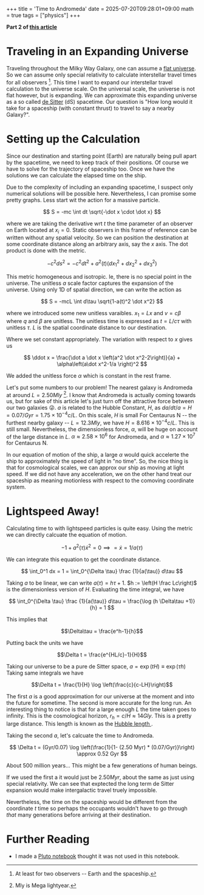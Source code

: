 +++
title = 'Time to Andromeda'
date = 2025-07-20T09:28:01+09:00
math = true
tags = ["physics"]
+++

**Part 2 of [this article](/post/time_to_proxima)**

# Traveling in an Expanding Universe

Traveling throughout the Milky Way Galaxy, one can assume a [flat universe](https://en.wikipedia.org/wiki/Minkowski_space).
So we can assume only special relativity to calculate interstellar travel times for all observers [^observers].
This time I want to expand our interstellar travel calculation to the universe scale.
On the universal scale, the universe is not flat however, but is expanding.
We can approximate this expanding universe as a so called [de Sitter](https://en.wikipedia.org/wiki/De_Sitter_space) (dS) spacetime.
Our question is "How long would it take for a spaceship (with constant thrust) to travel to say a nearby Galaxy?".

[^observers]: At least for two observers -- Earth and the spaceship.

# Setting up the Calculation

Since our destination and starting point (Earth) are naturally being pull apart by the spacetime, we need to keep track of their positions.
Of course we have to solve for the trajectory of spaceship too.
Once we have the solutions we can calculate the elapsed time on the ship.

Due to the complexity of including an expanding spacetime, I suspect only numerical solutions will be possible here.
Nevertheless, I can promise some pretty graphs.
Less start wit the action for a massive particle.

$$
S = -mc \int dt \sqrt{-\dot x \cdot \dot x}
$$

where we are taking the derivative wrt $t$ the time parameter of an observer on
Earth located at $x_i=0$. Static observers in this frame of reference can be
written without any spatial velocity. So we can position the destination at
some coordinate distance along an arbitrary axis, say the  $x$ axis. The dot
product is done with the metric.

$$
-c^2 ds^2 = -c^2 dt^2 + a^2(t) (dx_1^2 + dx_2^2 + dx_3^2)
$$

This metric homogeneous and isotropic.
Ie, there is no special point in the universe.
The unitless $a$ scale factor captures the expansion of the universe.
Using only 1D of spatial direction, we can write the action as 

$$
S = -mcL \int d\tau \sqrt{1-a(t)^2 \dot x^2}
$$

where we introduced some new unitless varaibles.
$x_1 = L x$ and $v = c \beta$ where $q$ and $\beta$ are unitless.
The unitless time is expressed as $t = L/c \tau$ with unitless $\tau$.
$L$ is the spatial coordinate distance to our destination.

Where we set constant appropriately.
The variation with respect to $x$ gives us

$$
\ddot x = 
\frac{\dot a \dot x \left(a^2 \dot x^2-2\right)}{a} + \alpha\left(a\dot x^2-1/a \right)^2
$$

We added the unitless force $\alpha$ which is constant in the rest frame.

Let's put some numbers to our problem!
The nearest galaxy is Andromeda at around $L = 2.50 Mly$ [^Mly].
I know that Andromeda is actually coming towards us, but for sake of this article let's just turn off the attractive force between our two galaxies 😜.
$a$ is related to the Hubble Constant, $H$, as $da/dt/a = H = 0.07/Gyr = 1.75 \times 10^{-4} c/L$.
On this scale, $H$ is small
For Centaurus N -- the furthest nearby galaxy -- $L = 12.3 Mly$, we have $H = 8.616 \times 10^{-4} c/L$.
This is still small.
Nevertheless, the dimensionless force, $\alpha$, will be huge on account of the large distance in $L$.
$\alpha \approx 2.58 \times 10^6$ for Andromeda, and 
$\alpha \approx 1.27 \times 10^7$ for Centaurus N.

In our equation of motion of the ship, a large $\alpha$ would quick accelerte the ship to approximately the speed of light in "no time".
So, the nice thing is that for cosmological scales, we can approx our ship as moving at light speed.
If we did not have any acceleration, we on the other hand treat our spaceship as meaning motionless with respect to the comoving coordinate system.

[^Mly]: Mly is Mega lightyear.

<!-- 

$Assumptions = delta > 0 && x[t] < delta  && x[t] > 0 && a[t] > 0 && h > 0

(*
metric = {
{-(1-x[t]^2/delta^2), 0},
{0, (1-x[t]^2/delta^2)^(-1)}
};
*)

metric = {
{-1, 0}, {0, a[t]^2}
};
%//MatrixForm

imet = Inverse[metric]//FullSimplify
%//MatrixForm

xd = {1, x'[t]}
xs = {t, x[t]}

lag = Sqrt[-xd . metric . xd]
%//TeXForm
(* lag  = Series[lag, delta -> Infinity] *) 

(*
F_a = constant
F_mu = e_mu^a F_a
*)

 -D[D[lag, x'[t]], t] + D[lag, x[t]]//FullSimplify
noforce = x''[t]/.Solve[% == 0, x''[t]]//FullSimplify//First (* no force *)
someforce = x''[t]/.Solve[%% == Sqrt[-xd . metric . xd] * alpha, x''[t]]//FullSimplify//First (* some force *)
TeXForm[%%]
TeXForm[D[%%, alpha]//FullSimplify//Echo]

noforce//ReplaceAll[a->Function[t, 1]]//FullSimplify
someforce//ReplaceAll[a->Function[t, 1]]//FullSimplify

Solve[someforce == 0, x'[t]]

- xd . metric .  xd == - metric[[1, 1]]
Solve[%, x'[t]]//FullSimplify

 -->

# Lightspeed Away!

Calculating time to with lightspeed particles is quite easy.
Using the metric we can directly calcuate the equation of motion.

$$
-1 + a^2(\tau) \dot x^2 = 0 \implies = \dot x = 1/a(\tau)
$$

We can integrate this equation to get the coordinate distance.

$$
\int_0^1 dx = 1 = \int_0^{\Delta \tau} \frac {1}{a(\tau)} d\tau
$$

Taking $a$ to be linear, we can write $a(\tau) = h\tau + 1$.
$h := \left(H \frac Lc\right)$ is the dimensionless version of $H$.
Evaluating the time integral, we have

$$
\int_0^{\Delta \tau} \frac {1}{a(\tau)} d\tau = \frac{\log (h \Delta\tau +1)}{h} = 1
$$

This implies that 

$$\Delta\tau = \frac{e^h-1}{h}$$

Putting back the units we have

$$\Delta t = \frac{e^{HL/c}-1}{H}$$

Taking our universe to be a pure de Sitter space, $a = \exp(t H) \equiv \exp(\tau h)$
Taking same integrals we have

$$\Delta t = \frac{1}{H} \log \left(\frac{c}{c-LH}\right)$$

The first $a$ is a good approximation for our universe at the moment and into the future for sometime.
The second is more accurate for the long run.
An interesting thing to notice is that for a large enough $L$ the time taken goes to infinity.
This is the cosmological horizon, $r_h = c/H \approx 14 Gly$.
This is a pretty large distance.
This length is known as the [ Hubble length ](https://en.wikipedia.org/wiki/Hubble's_law#Hubble_length).

Taking the second $a$, let's calcuate the time to Andromeda.

$$
\Delta t = (Gyr/0.07) \log \left(\frac{1}{1- (2.50 Myr) * (0.07/Gyr)}\right) \approx 0.52 Gyr
$$

About 500 million years...
This might be a few generations of human beings.

If we used the first a it would just be $2.50 Myr$, about the same as just using special relativity.
We can see that exptected the long term de Sitter expansion would make intergalactic travel truely impossible.

Nevertheless, the time on the spaceship would be different from the coordinate $t$ time so perhaps the occupants wouldn't have to go through *that* many generations before arriving at their destination.

<!-- 

tauint = Integrate[1/(h*tau + 1), {tau, 0, tau }]
%//TeXForm

tau/.Solve[tauint == 1, tau]//Last
%//TeXForm


tauint = Integrate[1/Exp[tau h], {tau, 0, tau}]
%//TeXForm

tau/.Solve[tauint == 1//Echo, tau]//Last
%//TeXForm

-->


# Further Reading

- I made a [Pluto notebook](/notebooks/time_to_proxima.jl) thought it was not used in this notebook.
